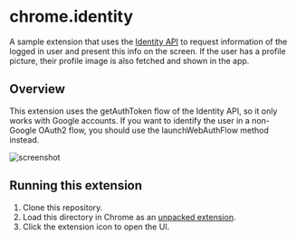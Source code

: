 # chrome.identity

A sample extension that uses the
[Identity API](https://developer.chrome.com/docs/extensions/reference/api/identity)
to request information of the logged in user and present this info on the
screen. If the user has a profile picture, their profile image is also fetched
and shown in the app.

## Overview

This extension uses the getAuthToken flow of the Identity API, so it only
works with Google accounts. If you want to identify the user in a non-Google
OAuth2 flow, you should use the launchWebAuthFlow method instead.

![screenshot](/apps/samples/identity/assets/screenshot_1280_800.png)

## Running this extension

1. Clone this repository.
2. Load this directory in Chrome as an [unpacked extension](https://developer.chrome.com/docs/extensions/mv3/getstarted/development-basics/#load-unpacked).
3. Click the extension icon to open the UI.
